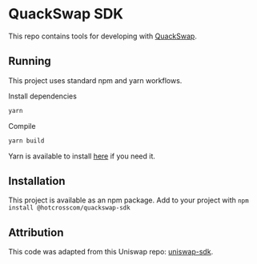 # QuackSwap SDK
This repo contains tools for developing with [QuackSwap](quackswap.exchange).

## Running
This project uses standard npm and yarn workflows.

Install dependencies

```sh
yarn
```

Compile
```sh
yarn build
```

Yarn is available to install [here](https://classic.yarnpkg.com/en/docs/install/#debian-stable) if you need it.

## Installation
This project is available as an npm package. Add to your project with `npm install @hotcrosscom/quackswap-sdk`

## Attribution
This code was adapted from this Uniswap repo: [uniswap-sdk](https://github.com/Uniswap/sdk).
